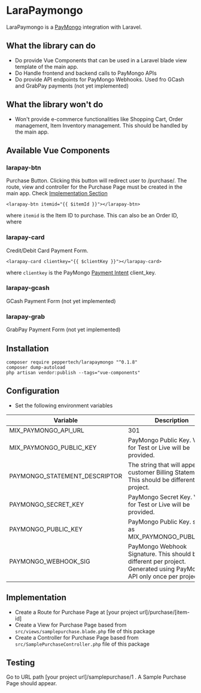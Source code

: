 # LaraPaymongo

LaraPaymongo is a [PayMongo](https://paymongo.com) integration with Laravel.


## What the library can do
- Do provide Vue Components that can be used in a Laravel blade view template of the main app.
- Do Handle frontend and backend calls to PayMongo APIs
- Do provide API endpoints for PayMongo Webhooks. Used fro GCash and GrabPay payments (not yet implemented)

## What the library won't do
- Won't provide e-commerce functionalities like Shopping Cart, Order management, Item Inventory management. This should be handled by the main app.


## Available Vue Components
### larapay-btn
Purchase Button. Clicking this button will redirect user to /purchase/<itemid>. The route, view and controller for the Purchase Page must be created in the main app. Check [Implementation Section](#implementation)
```
<larapay-btn itemid="{{ $itemId }}"></larapay-btn>
```
where `itemid` is the Item ID to purchase. This can also be an Order ID, where 

### larapay-card
Credit/Debit Card Payment Form.
```
<larapay-card clientkey="{{ $clientKey }}"></larapay-card>
```
where `clientkey` is the PayMongo [Payment Intent](https://developers.paymongo.com/reference#retrieve-a-paymentintent) client_key. 

### larapay-gcash
GCash Payment Form (not yet implemented)
### larapay-grab
GrabPay Payment Form (not yet implemented)


## Installation
```
composer require peppertech/larapaymongo "^0.1.8" 
composer dump-autoload
php artisan vendor:publish --tags="vue-components"
```

## Configuration
- Set the following environment variables

Variable | Description | Default Value
--- | --- | --- 
MIX_PAYMONGO_API_URL | 301 | https://api.paymongo.com/v1
MIX_PAYMONGO_PUBLIC_KEY | PayMongo Public Key. Values for Test or Live will be provided. | none
PAYMONGO_STATEMENT_DESCRIPTOR | The string that will appear on customer Billing Statement. This should be different per project. | Peppertech
PAYMONGO_SECRET_KEY | PayMongo Secret Key. Values for Test or Live will be provided. | none
PAYMONGO_PUBLIC_KEY | PayMongo Public Key. same as MIX_PAYMONGO_PUBLIC_KEY | none
PAYMONGO_WEBHOOK_SIG | PayMongo Webhook Signature. This should be different per project. Generated using PayMongo API only once per project. | none


## Implementation
- Create a Route for Purchase Page at [your project url]/purchase/[item-id]
- Create a View for Purchase Page based from `src/views/samplepurchase.blade.php` file of this package
- Create a Controller for Purchase Page based from `src/SamplePurchaseController.php` file of this package


## Testing

Go to URL path [your project url]/samplepurchase/1 . A Sample Purchase Page should appear.


